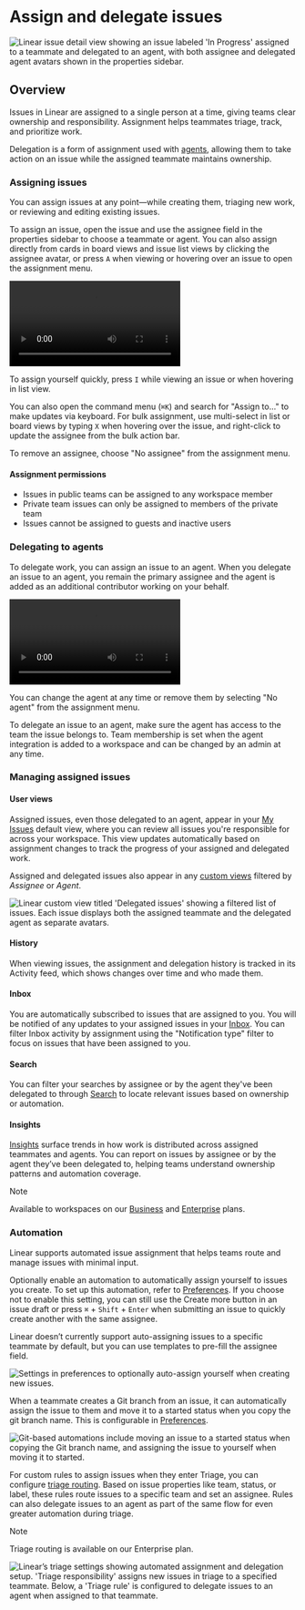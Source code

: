 # Assign and delegate issues

![Linear issue detail view showing an issue labeled 'In Progress' assigned to a teammate and delegated to an agent, with both assignee and delegated agent avatars shown in the properties sidebar.](https://webassets.linear.app/images/ornj730p/production/849fbda44425eeaac774029ed969ea3aaa395b3d-1561x1217.png?q=95&auto=format&dpr=2)

## Overview

Issues in Linear are assigned to a single person at a time, giving teams clear ownership and responsibility. Assignment helps teammates triage, track, and prioritize work.

Delegation is a form of assignment used with [agents](https://linear.app/docs/agents-in-linear), allowing them to take action on an issue while the assigned teammate maintains ownership.

### Assigning issues

You can assign issues at any point—while creating them, triaging new work, or reviewing and editing existing issues.

To assign an issue, open the issue and use the assignee field in the properties sidebar to choose a teammate or agent. You can also assign directly from cards in board views and issue list views by clicking the assignee avatar, or press `A` when viewing or hovering over an issue to open the assignment menu. 

![Video](https://webassets.linear.app/files/ornj730p/production/6014369daf3b3b4e2af4ac3730ba1d662bfe1447.mp4)

To assign yourself quickly, press `I` while viewing an issue or when hovering in list view. 

You can also open the command menu (`⌘K`) and search for "Assign to..." to make updates via keyboard. For bulk assignment, use multi-select in list or board views by typing `X` when hovering over the issue, and right-click to update the assignee from the bulk action bar.

To remove an assignee, choose "No assignee" from the assignment menu.

#### **Assignment permissions**

* Issues in public teams can be assigned to any workspace member
* Private team issues can only be assigned to members of the private team
* Issues cannot be assigned to guests and inactive users

### Delegating to agents

To delegate work, you can assign an issue to an agent. When you delegate an issue to an agent, you remain the primary assignee and the agent is added as an additional contributor working on your behalf. 

![Video](https://webassets.linear.app/files/ornj730p/production/d70de1f2bd12bbe82afe32f2d6dc06bcacb02731.mp4)

You can change the agent at any time or remove them by selecting "No agent" from the assignment menu. 

To delegate an issue to an agent, make sure the agent has access to the team the issue belongs to. Team membership is set when the agent integration is added to a workspace and can be changed by an admin at any time.

### Managing assigned issues

#### User views

Assigned issues, even those delegated to an agent, appear in your [My Issues](https://linear.app/docs/my-issues) default view, where you can review all issues you're responsible for across your workspace. This view updates automatically based on assignment changes to track the progress of your assigned and delegated work. 

Assigned and delegated issues also appear in any [custom views](https://linear.app/docs/custom-views) filtered by _Assignee_ or _Agent_. 



![Linear custom view titled 'Delegated issues' showing a filtered list of issues. Each issue displays both the assigned teammate and the delegated agent as separate avatars.](https://webassets.linear.app/images/ornj730p/production/d8227db82d75b51c911aa00d759ad527aecb0d82-2364x728.png?q=95&auto=format&dpr=2)

#### History

When viewing issues, the assignment and delegation history is tracked in its Activity feed, which shows changes over time and who made them.

#### Inbox

You are automatically subscribed to issues that are assigned to you. You will be notified of any updates to your assigned issues in your [Inbox](https://linear.app/docs/inbox). You can filter Inbox activity by assignment using the "Notification type" filter to focus on issues that have been assigned to you. 

#### Search

You can filter your searches by assignee or by the agent they've been delegated to through [Search](https://linear.app/docs/search) to locate relevant issues based on ownership or automation. 

#### Insights

[Insights](https://linear.app/docs/insights) surface trends in how work is distributed across assigned teammates and agents. You can report on issues by assignee or by the agent they’ve been delegated to, helping teams understand ownership patterns and automation coverage.

> [!NOTE]
> Available to workspaces on our [Business](https://linear.app/pricing) and [Enterprise](https://linear.app/pricing) plans.

### Automation

Linear supports automated issue assignment that helps teams route and manage issues with minimal input.

Optionally enable an automation to automatically assign yourself to issues you create. To set up this automation, refer to [Preferences](https://linear.app/docs/account-preferences). If you choose not to enable this setting, you can still use the Create more button in an issue draft or press `⌘` + `Shift` + `Enter` when submitting an issue to quickly create another with the same assignee. 

Linear doesn’t currently support auto-assigning issues to a specific teammate by default, but you can use templates to pre-fill the assignee field.

![Settings in preferences to optionally auto-assign yourself when creating new issues.](https://webassets.linear.app/images/ornj730p/production/4fc5803c93a3b6f9aecb4a7ddef902866ecf29dc-1524x298.png?q=95&auto=format&dpr=2)

When a teammate creates a Git branch from an issue, it can automatically assign the issue to them and move it to a started status when you copy the git branch name. This is configurable in [Preferences](https://linear.app/docs/account-preferences). 

![Git-based automations include moving an issue to a started status when copying the Git branch name, and assigning the issue to yourself when moving it to started.](https://webassets.linear.app/images/ornj730p/production/50ce3460e0ae8bbc63f72473fda8908c8844a7aa-1564x762.png?q=95&auto=format&dpr=2)

For custom rules to assign issues when they enter Triage, you can configure [triage routing](https://linear.app/docs/triage#triage-routing). Based on issue properties like team, status, or label, these rules route issues to a specific team and set an assignee. Rules can also delegate issues to an agent as part of the same flow for even greater automation during triage.

> [!NOTE]
> Triage routing is available on our Enterprise plan.

![Linear’s triage settings showing automated assignment and delegation setup. 'Triage responsibility' assigns new issues in triage to a specified teammate. Below, a 'Triage rule' is configured to delegate issues to an agent when assigned to that teammate.](https://webassets.linear.app/images/ornj730p/production/03af13eeca75035924fd384d380cf9827b8ceeb3-1532x1304.png?q=95&auto=format&dpr=2)